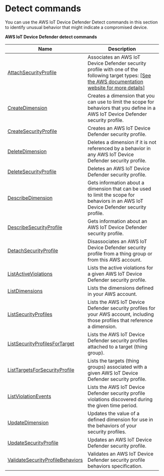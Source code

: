 # Detect commands<a name="detect-commands"></a>

You can use the AWS IoT Device Defender Detect commands in this section to identify unusual behavior that might indicate a compromised device\.


**AWS IoT Device Defender detect commands**  

|  Name  |  Description  | 
| --- | --- | 
|  [AttachSecurityProfile](dd-api-iot-AttachSecurityProfile.md)  |  Associates an AWS IoT Device Defender security profile with one of the following target types:  [\[See the AWS documentation website for more details\]](http://docs.aws.amazon.com/iot/latest/developerguide/detect-commands.html)  | 
|  [CreateDimension](dd-api-iot-CreateDimension.md)  |  Creates a dimension that you can use to limit the scope for behaviors that you define in a AWS IoT Device Defender security profile\.  | 
|  [CreateSecurityProfile](dd-api-iot-CreateSecurityProfile.md)  |  Creates an AWS IoT Device Defender security profile\.  | 
|  [DeleteDimension](dd-api-iot-DeleteDimension.md)  |  Deletes a dimension if it is not referenced by a behavior in any AWS IoT Device Defender security profile\.  | 
|  [DeleteSecurityProfile](dd-api-iot-DeleteSecurityProfile.md)  |  Deletes an AWS IoT Device Defender security profile\.  | 
|  [DescribeDimension](dd-api-iot-DescribeDimension.md)  |  Gets information about a dimension that can be used to limit the scope for behaviors in an AWS IoT Device Defender security profile\.  | 
|  [DescribeSecurityProfile](dd-api-iot-DescribeSecurityProfile.md)  |  Gets information about an AWS IoT Device Defender security profile\.  | 
|  [DetachSecurityProfile](dd-api-iot-DetachSecurityProfile.md)  |  Disassociates an AWS IoT Device Defender security profile from a thing group or from this AWS account\.  | 
|  [ListActiveViolations](dd-api-iot-ListActiveViolations.md)  |  Lists the active violations for a given AWS IoT Device Defender security profile\.  | 
|  [ListDimensions](dd-api-iot-ListDimensions.md)  |  Lists the dimensions defined in your AWS account\.  | 
|  [ListSecurityProfiles](dd-api-iot-ListSecurityProfiles.md)  |  Lists the AWS IoT Device Defender security profiles for your AWS account, including those profiles that reference a dimension\.  | 
|  [ListSecurityProfilesForTarget](dd-api-iot-ListSecurityProfilesForTarget.md)  |  Lists the AWS IoT Device Defender security profiles attached to a target \(thing group\)\.  | 
|  [ListTargetsForSecurityProfile](dd-api-iot-ListTargetsForSecurityProfile.md)  |  Lists the targets \(thing groups\) associated with a given AWS IoT Device Defender security profile\.  | 
|  [ListViolationEvents](dd-api-iot-ListViolationEvents.md)  |  Lists the AWS IoT Device Defender security profile violations discovered during the given time period\.  | 
|  [UpdateDimension](dd-api-iot-UpdateDimension.md)  |  Updates the value of a defined dimension for use in the behaviors of your security profiles\.  | 
|  [UpdateSecurityProfile](dd-api-iot-UpdateSecurityProfile.md)  |  Updates an AWS IoT Device Defender security profile\.  | 
|  [ValidateSecurityProfileBehaviors](dd-api-iot-ValidateSecurityProfileBehaviors.md)  |  Validates an AWS IoT Device Defender security profile behaviors specification\.  | 